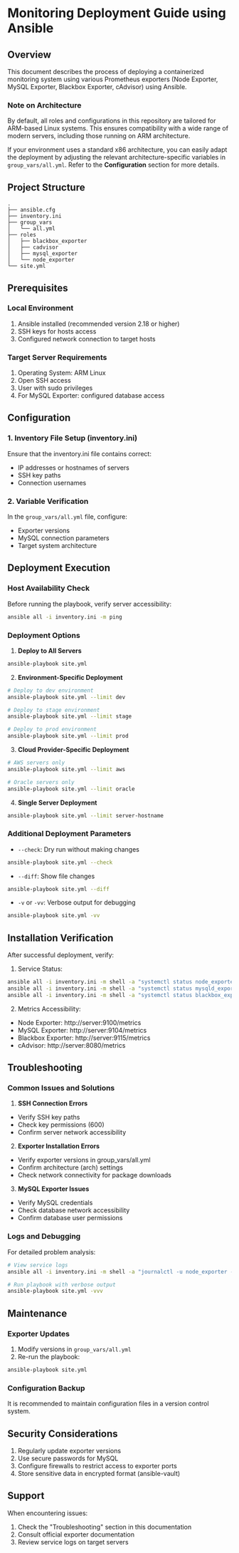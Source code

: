 # Monitoring Deployment Guide using Ansible

## Overview
This document describes the process of deploying a containerized monitoring system using various Prometheus exporters (Node Exporter, MySQL Exporter, Blackbox Exporter, cAdvisor) using Ansible.

### Note on Architecture
By default, all roles and configurations in this repository are tailored for ARM-based Linux systems. This ensures compatibility with a wide range of modern servers, including those running on ARM architecture. 

If your environment uses a standard x86 architecture, you can easily adapt the deployment by adjusting the relevant architecture-specific variables in `group_vars/all.yml`. Refer to the **Configuration** section for more details.

## Project Structure
```
.
├── ansible.cfg
├── inventory.ini
├── group_vars
│   └── all.yml
├── roles
│   ├── blackbox_exporter
│   ├── cadvisor
│   ├── mysql_exporter
│   └── node_exporter
└── site.yml
```

## Prerequisites

### Local Environment
1. Ansible installed (recommended version 2.18 or higher)
2. SSH keys for hosts access
3. Configured network connection to target hosts

### Target Server Requirements
1. Operating System: ARM Linux
2. Open SSH access
3. User with sudo privileges
4. For MySQL Exporter: configured database access

## Configuration

### 1. Inventory File Setup (inventory.ini)
Ensure that the inventory.ini file contains correct:
- IP addresses or hostnames of servers
- SSH key paths
- Connection usernames

### 2. Variable Verification
In the `group_vars/all.yml` file, configure:
- Exporter versions
- MySQL connection parameters
- Target system architecture

## Deployment Execution

### Host Availability Check
Before running the playbook, verify server accessibility:
```bash
ansible all -i inventory.ini -m ping
```

### Deployment Options

1. **Deploy to All Servers**
```bash
ansible-playbook site.yml
```

2. **Environment-Specific Deployment**
```bash
# Deploy to dev environment
ansible-playbook site.yml --limit dev

# Deploy to stage environment
ansible-playbook site.yml --limit stage

# Deploy to prod environment
ansible-playbook site.yml --limit prod
```

3. **Cloud Provider-Specific Deployment**
```bash
# AWS servers only
ansible-playbook site.yml --limit aws

# Oracle servers only
ansible-playbook site.yml --limit oracle
```

4. **Single Server Deployment**
```bash
ansible-playbook site.yml --limit server-hostname
```

### Additional Deployment Parameters

- `--check`: Dry run without making changes
```bash
ansible-playbook site.yml --check
```

- `--diff`: Show file changes
```bash
ansible-playbook site.yml --diff
```

- `-v` or `-vv`: Verbose output for debugging
```bash
ansible-playbook site.yml -vv
```

## Installation Verification

After successful deployment, verify:

1. Service Status:
```bash
ansible all -i inventory.ini -m shell -a "systemctl status node_exporter"
ansible all -i inventory.ini -m shell -a "systemctl status mysqld_exporter"
ansible all -i inventory.ini -m shell -a "systemctl status blackbox_exporter"
```

2. Metrics Accessibility:
- Node Exporter: http://server:9100/metrics
- MySQL Exporter: http://server:9104/metrics
- Blackbox Exporter: http://server:9115/metrics
- cAdvisor: http://server:8080/metrics

## Troubleshooting

### Common Issues and Solutions

1. **SSH Connection Errors**
- Verify SSH key paths
- Check key permissions (600)
- Confirm server network accessibility

2. **Exporter Installation Errors**
- Verify exporter versions in group_vars/all.yml
- Confirm architecture (arch) settings
- Check network connectivity for package downloads

3. **MySQL Exporter Issues**
- Verify MySQL credentials
- Check database network accessibility
- Confirm database user permissions

### Logs and Debugging

For detailed problem analysis:
```bash
# View service logs
ansible all -i inventory.ini -m shell -a "journalctl -u node_exporter -n 50"

# Run playbook with verbose output
ansible-playbook site.yml -vvv
```

## Maintenance

### Exporter Updates

1. Modify versions in `group_vars/all.yml`
2. Re-run the playbook:
```bash
ansible-playbook site.yml
```

### Configuration Backup
It is recommended to maintain configuration files in a version control system.

## Security Considerations

1. Regularly update exporter versions
2. Use secure passwords for MySQL
3. Configure firewalls to restrict access to exporter ports
4. Store sensitive data in encrypted format (ansible-vault)

## Support

When encountering issues:
1. Check the "Troubleshooting" section in this documentation
2. Consult official exporter documentation
3. Review service logs on target servers
